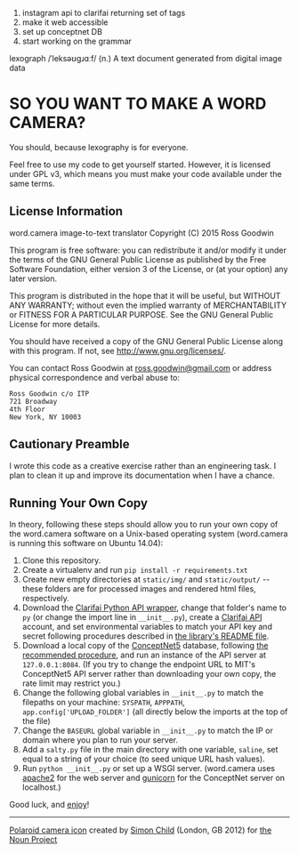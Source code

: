 1. instagram api to clarifai returning set of tags
2. make it web accessible
3. set up conceptnet DB
4. start working on the grammar


lexograph /ˈleksəʊɡɹɑːf/ (n.) 
A text document generated from digital image data


# SO YOU WANT TO MAKE A WORD CAMERA?

You should, because lexography is for everyone. 

Feel free to use my code to get yourself started. However, it is licensed under GPL v3, which means you must make your code available under the same terms.


## License Information

word.camera image-to-text translator
Copyright  (C) 2015  Ross Goodwin
 
This program is free software: you can redistribute it and/or modify
it under the terms of the GNU General Public License as published by
the Free Software Foundation, either version 3 of the License, or
(at your option) any later version.
 
This program is distributed in the hope that it will be useful,
but WITHOUT ANY WARRANTY; without even the implied warranty of
MERCHANTABILITY or FITNESS FOR A PARTICULAR PURPOSE.  See the
GNU General Public License for more details.
 
You should have received a copy of the GNU General Public License
along with this program.  If not, see <http://www.gnu.org/licenses/>.
 
You can contact Ross Goodwin at ross.goodwin@gmail.com or address
physical correspondence and verbal abuse to:
 
	Ross Goodwin c/o ITP
	721 Broadway
	4th Floor
	New York, NY 10003


## Cautionary Preamble

I wrote this code as a creative exercise rather than an engineering task. I plan to clean it up and improve its documentation when I have a chance.


## Running Your Own Copy

In theory, following these steps should allow you to run your own copy of the word.camera software on a Unix-based operating system (word.camera is running this software on Ubuntu 14.04):

1. Clone this repository.
2. Create a virtualenv and run `pip install -r requirements.txt`
3. Create new empty directories at `static/img/` and `static/output/` -- these folders are for processed images and rendered html files, respectively.
4. Download the [Clarifai Python API wrapper](https://github.com/Clarifai/Clarifai_py), change that folder's name to `py` (or change the import line in `__init__.py`), create a [Clarifai API](http://clarifai.com) account, and set environmental variables to match your API key and secret following procedures described in [the library's README file](https://github.com/Clarifai/Clarifai_py/blob/master/README.md).
5. Download a local copy of the [ConceptNet5](http://conceptnet5.media.mit.edu/) database, following [the recommended procedure](https://github.com/commonsense/conceptnet5/wiki/Running-your-own-copy), and run an instance of the API server at `127.0.0.1:8084`. (If you try to change the endpoint URL to MIT's ConceptNet5 API server rather than downloading your own copy, the rate limit may restrict you.)
6. Change the following global variables in `__init__.py` to match the filepaths on your machine: `SYSPATH`, `APPPATH`, `app.config['UPLOAD_FOLDER']` (all directly below the imports at the top of the file)
7. Change the `BASEURL` global variable in `__init__.py` to match the IP or domain where you plan to run your server.
8. Add a `salty.py` file in the main directory with one variable, `saline`, set equal to a string of your choice (to seed unique URL hash values).
9. Run `python __init__.py` or set up a WSGI server. (word.camera uses [apache2](http://httpd.apache.org/) for the web server and [gunicorn](http://gunicorn.org/) for the ConceptNet server on localhost.)


Good luck, and [enjoy](http://word.camera/i/DEdwqKR3J)!


____

[Polaroid camera icon](https://thenounproject.com/term/camera/3987/) created by [Simon Child](https://thenounproject.com/Simon%20Child) (London, GB 2012) for [the Noun Project](https://thenounproject.com/)
